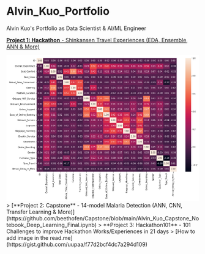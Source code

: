 # Alvin_Kuo_Portfolio
Alvin Kuo's Portfolio as Data Scientist &amp; AI/ML Engineer

[**Project 1: Hackathon** -  Shinkansen Travel Experiences (EDA, Ensemble, ANN & More)](https://github.com/beethofen/Hackathon_MIT_ADSP_Shinkansen/blob/main/Hackathon_BetaMindz_Final.ipynb)
>
<img src="https://github.com/beethofen/images/blob/2b9d01fa0c4609c3bdf2ae43bfd3a968439aea74/Screen%20Shot%202022-05-10%20at%2012.30.13%20AM.png" width="600">
>
[**Project 2: Capstone** - 14-model Malaria Detection (ANN, CNN, Transfer Learning & More)](https://github.com/beethofen/Capstone/blob/main/Alvin_Kuo_Capstone_Notebook_Deep_Learning_Final.ipynb)
>
**Project 3: Hackathon101** - 101 Challenges to improve Hackathon Works/Experiences in 21 days
>
[How to add image in the read.me](https://gist.github.com/uupaa/f77d2bcf4dc7a294d109)
